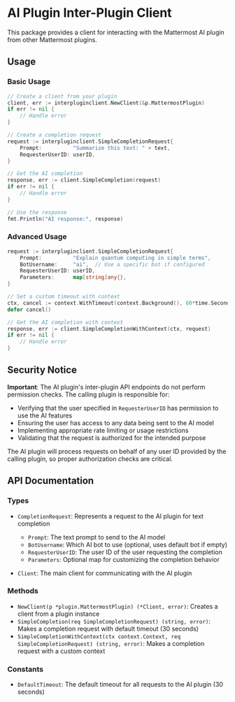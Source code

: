 # AI Plugin Inter-Plugin Client

This package provides a client for interacting with the Mattermost AI plugin from other Mattermost plugins.

## Usage

### Basic Usage

```go
// Create a client from your plugin
client, err := interpluginclient.NewClient(&p.MattermostPlugin)
if err != nil {
    // Handle error
}

// Create a completion request
request := interpluginclient.SimpleCompletionRequest{
    Prompt:          "Summarize this text: " + text,
    RequesterUserID: userID,
}

// Get the AI completion
response, err := client.SimpleCompletion(request)
if err != nil {
    // Handle error
}

// Use the response
fmt.Println("AI response:", response)
```

### Advanced Usage

```go
request := interpluginclient.SimpleCompletionRequest{
    Prompt:          "Explain quantum computing in simple terms",
    BotUsername:     "ai",  // Use a specific bot if configured
    RequesterUserID: userID,
    Parameters:      map[string]any{},
}

// Set a custom timeout with context
ctx, cancel := context.WithTimeout(context.Background(), 60*time.Second)
defer cancel()

// Get the AI completion with context
response, err := client.SimpleCompletionWithContext(ctx, request)
if err != nil {
    // Handle error
}
```

## Security Notice

**Important**: The AI plugin's inter-plugin API endpoints do not perform permission checks. The calling plugin is responsible for:
- Verifying that the user specified in `RequesterUserID` has permission to use the AI features
- Ensuring the user has access to any data being sent to the AI model
- Implementing appropriate rate limiting or usage restrictions
- Validating that the request is authorized for the intended purpose

The AI plugin will process requests on behalf of any user ID provided by the calling plugin, so proper authorization checks are critical.

## API Documentation

### Types

- `CompletionRequest`: Represents a request to the AI plugin for text completion
  - `Prompt`: The text prompt to send to the AI model
  - `BotUsername`: Which AI bot to use (optional, uses default bot if empty)
  - `RequesterUserID`: The user ID of the user requesting the completion
  - `Parameters`: Optional map for customizing the completion behavior

- `Client`: The main client for communicating with the AI plugin

### Methods

- `NewClient(p *plugin.MattermostPlugin) (*Client, error)`: Creates a client from a plugin instance
- `SimpleCompletion(req SimpleCompletionRequest) (string, error)`: Makes a completion request with default timeout (30 seconds)
- `SimpleCompletionWithContext(ctx context.Context, req SimpleCompletionRequest) (string, error)`: Makes a completion request with a custom context

### Constants

- `DefaultTimeout`: The default timeout for all requests to the AI plugin (30 seconds)

